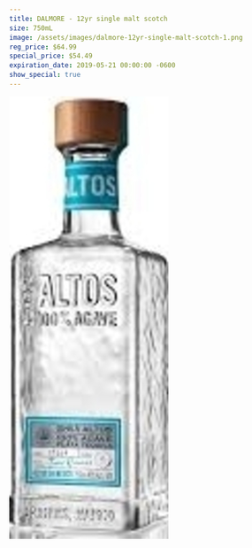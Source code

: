 ```yaml
---
title: DALMORE - 12yr single malt scotch
size: 750mL
image: /assets/images/dalmore-12yr-single-malt-scotch-1.png
reg_price: $64.99
special_price: $54.49
expiration_date: 2019-05-21 00:00:00 -0600
show_special: true
---
```


![](/assets/images/versions/olmeca-2-1---x----288-800x---.jpg)